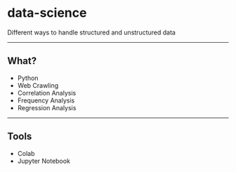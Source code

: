 # data-science
Different ways to handle structured and unstructured data
* * *
## What?
* Python
* Web Crawling
* Correlation Analysis
* Frequency Analysis
* Regression Analysis
* * *
## Tools
* Colab
* Jupyter Notebook
